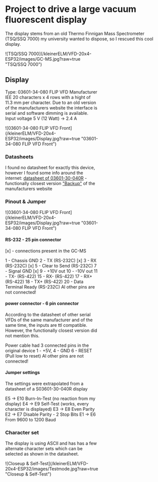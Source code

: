# Project to drive a large vacuum fluorescent display

The display stems from an old Thermo Finnigan Mass Spectrometer (TSQ/SSQ 7000) my university wanted to dispose, so I rescued this cool display.
<div style="width:300px">
![TSQ/SSQ 7000](/kleinerELM/VFD-20x4-ESP32/images/GC-MS.jpg?raw=true "TSQ/SSQ 7000")
<div>


## Display 
Type: 03601-34-080 FLIP VFD
Manufacturer IEE
20 characters x 4 rows with a hight of 11.3 mm per character.
Due to an old version of the manufacturers website the interface is serial and software dimming is available.
Input voltage 5 V (12 Watt) -> 2.4 A
<div style="width:300px">
![03601-34-080 FLIP VFD Front](/kleinerELM/VFD-20x4-ESP32/images/Display.jpg?raw=true "03601-34-080 FLIP VFD Front")
<div>

### Datasheets
I found no datasheet for exactly this device, however I found some info around the internet:
[datasheet of 03601-30-040R](https://www.farnell.com/datasheets/1681172.pdf) - functionally closest version
["Backup"](https://datasheet.octopart.com/3601-26-240-IEE-datasheet-46887.pdf) of the manufacturers website

### Pinout & Jumper
<div style="width:300px">
![03601-34-080 FLIP VFD Front](/kleinerELM/VFD-20x4-ESP32/images/Display.jpg?raw=true "03601-34-080 FLIP VFD Front")
<div>

#### RS-232 - 25 pin connector
[x] - connections present in the GC-MS

1  - Chassis GND
2  - TX (RS-232C)           [x]
3  - RX (RS-232C)           [x]
5  - Clear to Send (RS-232C)
7  - Signal GND             [x]
9  - +10V out
10 - -10V out
11 - TX- (RS-422)
15 - RX- (RS-422)
17 - RX+ (RS-422)
18 - TX+ (RS-422)
20 - Data Terminal Ready (RS-232C)
Al other pins are not connected!


#### power connector - 6 pin connector
According to the datasheet of other serial VFDs of the same manufacturer and of the same time, the inputs are ttl compatible. However, the functionally closest version did not mention this.

Power cable had 3 connected pins in the original device
1  - +5V, 
4  - GND
6  - RESET (Pull low to reset)
Al other pins are not connected!

#### Jumper settings 
The settings were extrapolated from a datasheet of a S03601-30-040R display

E5 -> E10 Burn-In-Test      (no reaction from my display)
E4 -> E9  Self-Test         (works, every character is displayed)
E3 -> E8  Even Parity
E2 -> E7  Disable Parity - 2 Stop Bits
E1 -> E6  From 9600 to 1200 Baud

### Character set
The display is using ASCII and has has a few alternate character sets which can be selected as shown in the datasheet.


<div style="width:300px">
![Closeup & Self-Test](/kleinerELM/VFD-20x4-ESP32/images/Testmode.jpg?raw=true "Closeup & Self-Test")
<div>